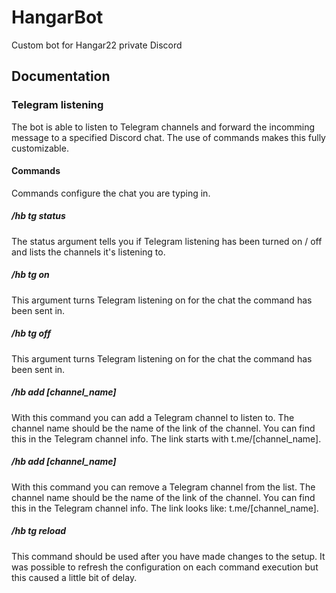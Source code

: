 # HangarBot
Custom bot for Hangar22 private Discord

## Documentation
### Telegram listening
The bot is able to listen to Telegram channels and forward the incomming message to a specified Discord chat. The use of commands makes this fully customizable.

#### Commands
Commands configure the chat you are typing in.

##### /hb tg status
The status argument tells you if Telegram listening has been turned on / off and lists the channels it's listening to.

##### /hb tg on
This argument turns Telegram listening on for the chat the command has been sent in.

##### /hb tg off
This argument turns Telegram listening on for the chat the command has been sent in.

##### /hb add [channel_name]
With this command you can add a Telegram channel to listen to. The channel name should be the name of the link of the channel. You can find this in the Telegram channel info. The link starts with t.me/[channel_name].

##### /hb add [channel_name]
With this command you can remove a Telegram channel from the list. The channel name should be the name of the link of the channel. You can find this in the Telegram channel info. The link looks like: t.me/[channel_name].

##### /hb tg reload
This command should be used after you have made changes to the setup. It was possible to refresh the configuration on each command execution but this caused a little bit of delay.
